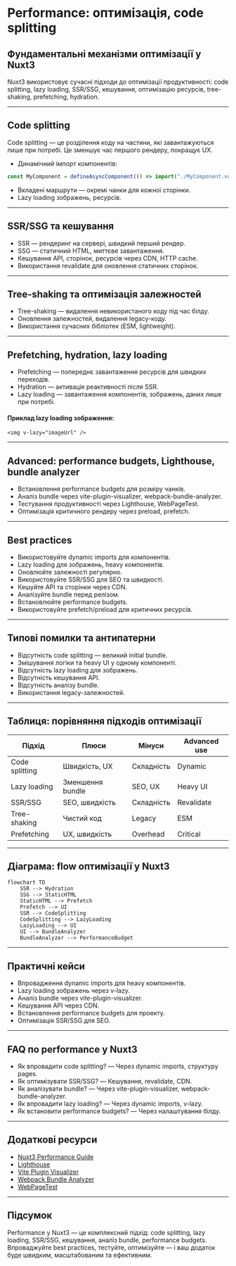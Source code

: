 # Performance: оптимізація, code splitting

## Фундаментальні механізми оптимізації у Nuxt3

Nuxt3 використовує сучасні підходи до оптимізації продуктивності: code splitting, lazy loading, SSR/SSG, кешування, оптимізацію ресурсів, tree-shaking, prefetching, hydration.

---

## Code splitting

Code splitting — це розділення коду на частини, які завантажуються лише при потребі. Це зменшує час першого рендеру, покращує UX.

-   Динамічний імпорт компонентів:

```js
const MyComponent = defineAsyncComponent(() => import("./MyComponent.vue"));
```

-   Вкладені маршрути — окремі чанки для кожної сторінки.
-   Lazy loading зображень, ресурсів.

---

## SSR/SSG та кешування

-   SSR — рендеринг на сервері, швидкий перший рендер.
-   SSG — статичний HTML, миттєве завантаження.
-   Кешування API, сторінок, ресурсів через CDN, HTTP cache.
-   Використання revalidate для оновлення статичних сторінок.

---

## Tree-shaking та оптимізація залежностей

-   Tree-shaking — видалення невикористаного коду під час білду.
-   Оновлення залежностей, видалення legacy-коду.
-   Використання сучасних бібліотек (ESM, lightweight).

---

## Prefetching, hydration, lazy loading

-   Prefetching — попереднє завантаження ресурсів для швидких переходів.
-   Hydration — активація реактивності після SSR.
-   Lazy loading — завантаження компонентів, зображень, даних лише при потребі.

#### Приклад lazy loading зображення:

```vue
<img v-lazy="imageUrl" />
```

---

## Advanced: performance budgets, Lighthouse, bundle analyzer

-   Встановлення performance budgets для розміру чанків.
-   Аналіз bundle через vite-plugin-visualizer, webpack-bundle-analyzer.
-   Тестування продуктивності через Lighthouse, WebPageTest.
-   Оптимізація критичного рендеру через preload, prefetch.

---

## Best practices

-   Використовуйте dynamic imports для компонентів.
-   Lazy loading для зображень, heavy компонентів.
-   Оновлюйте залежності регулярно.
-   Використовуйте SSR/SSG для SEO та швидкості.
-   Кешуйте API та сторінки через CDN.
-   Аналізуйте bundle перед релізом.
-   Встановлюйте performance budgets.
-   Використовуйте prefetch/preload для критичних ресурсів.

---

## Типові помилки та антипатерни

-   Відсутність code splitting — великий initial bundle.
-   Змішування логіки та heavy UI у одному компоненті.
-   Відсутність lazy loading для зображень.
-   Відсутність кешування API.
-   Відсутність аналізу bundle.
-   Використання legacy-залежностей.

---

## Таблиця: порівняння підходів оптимізації

| Підхід         | Плюси            | Мінуси     | Advanced use |
| -------------- | ---------------- | ---------- | ------------ |
| Code splitting | Швидкість, UX    | Складність | Dynamic      |
| Lazy loading   | Зменшення bundle | SEO, UX    | Heavy UI     |
| SSR/SSG        | SEO, швидкість   | Складність | Revalidate   |
| Tree-shaking   | Чистий код       | Legacy     | ESM          |
| Prefetching    | UX, швидкість    | Overhead   | Critical     |

---

## Діаграма: flow оптимізації у Nuxt3

```mermaid
flowchart TD
    SSR --> Hydration
    SSG --> StaticHTML
    StaticHTML --> Prefetch
    Prefetch --> UI
    SSR --> CodeSplitting
    CodeSplitting --> LazyLoading
    LazyLoading --> UI
    UI --> BundleAnalyzer
    BundleAnalyzer --> PerformanceBudget
```

---

## Практичні кейси

-   Впровадження dynamic imports для heavy компонентів.
-   Lazy loading зображень через v-lazy.
-   Аналіз bundle через vite-plugin-visualizer.
-   Кешування API через CDN.
-   Встановлення performance budgets для проекту.
-   Оптимізація SSR/SSG для SEO.

---

## FAQ по performance у Nuxt3

-   Як впровадити code splitting? — Через dynamic imports, структуру pages.
-   Як оптимізувати SSR/SSG? — Кешування, revalidate, CDN.
-   Як аналізувати bundle? — Через vite-plugin-visualizer, webpack-bundle-analyzer.
-   Як впровадити lazy loading? — Через dynamic imports, v-lazy.
-   Як встановити performance budgets? — Через налаштування білду.

---

## Додаткові ресурси

-   [Nuxt3 Performance Guide](https://nuxt.com/docs/guide/going-further/performance)
-   [Lighthouse](https://developer.chrome.com/docs/lighthouse/performance/)
-   [Vite Plugin Visualizer](https://github.com/btd/vite-plugin-visualizer)
-   [Webpack Bundle Analyzer](https://github.com/webpack-contrib/webpack-bundle-analyzer)
-   [WebPageTest](https://www.webpagetest.org/)

---

## Підсумок

Performance у Nuxt3 — це комплексний підхід: code splitting, lazy loading, SSR/SSG, кешування, аналіз bundle, performance budgets. Впроваджуйте best practices, тестуйте, оптимізуйте — і ваш додаток буде швидким, масштабованим та ефективним.
